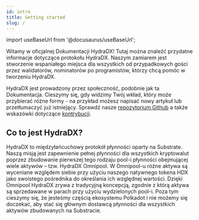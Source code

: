 ```yaml
---
id: intro
title: Getting started
slug: /
---
```


import useBaseUrl from '@docusaurus/useBaseUrl';

Witamy w oficjalnej Dokumentacji HydraDX! Tutaj można znaleźć przydatne informacje dotyczące protokołu HydraDX. Naszym zamiarem jest stworzenie wspaniałego miejsca dla wszystkich od przypadkowych gości przez walidatorów, nominatorów po programistów, którzy chcą pomóc w tworzeniu HydraDX.

HydraDX jest prowadzony przez społeczność, podobnie jak ta Dokumentacja. Cieszymy się, gdy widzimy Twój wkład, który może przybierać różne formy - na przykład możesz napisać nowy artykuł lub przetłumaczyć już istniejący. Sprawdź nasze [repozytorium Github](https://github.com/galacticcouncil/HydraDX-docs) a także wskazówki dotyczące [kontrybucji](/contributing).

## Co to jest HydraDX?

HydraDX to międzyłańcuchowy protokół płynności oparty na Substrate. Naszą misją jest zapewnienie pełnej płynności dla wszystkich kryptowalut poprzez zbudowanie pierwszej tego rodzaju pool-i płynności obejmującej wiele aktywów – tzw. HydraDX Omnipool. W Omnipool-u różne aktywa są wyceniane względem siebie przy użyciu naszego natywnego tokena HDX jako swoistego pośrednika do określania ich względnej wartości. Dzięki Omnipool HydraDX zrywa z tradycyjną koncepcją, zgodnie z którą aktywa są sprzedawane w parach przy użyciu wydzielonych pool-i. Poza tym cieszymy się, że jesteśmy częścią ekosystemu Polkadot i nie możemy się doczekać, aby stać się głównym dostawcą płynności dla wszystkich aktywów zbudowanych na Substracie.
